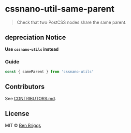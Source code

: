 # cssnano-util-same-parent

> Check that two PostCSS nodes share the same parent.

## depreciation Notice

**Use `cssnano-utils` instead**

### Guide

```js
const { sameParent } from 'cssnano-utils'
```

## Contributors

See [CONTRIBUTORS.md](https://github.com/cssnano/cssnano/blob/master/CONTRIBUTORS.md).

## License

MIT © [Ben Briggs](http://beneb.info)
